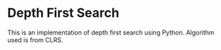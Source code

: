 # Depth First Search
This is an implementation of depth first search using Python.
Algorithm used is from CLRS.
